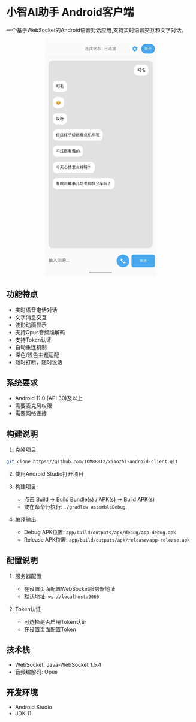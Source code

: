 # 小智AI助手 Android客户端

一个基于WebSocket的Android语音对话应用,支持实时语音交互和文字对话。

<p align="center">
  <img src="1740303422139.jpg" alt="小智AI助手界面预览" width="300"/>
</p>

## 功能特点

- 实时语音电话对话
- 文字消息交互
- 波形动画显示
- 支持Opus音频编解码
- 支持Token认证
- 自动重连机制
- 深色/浅色主题适配
- 随时打断，随时说话

## 系统要求

- Android 11.0 (API 30)及以上
- 需要麦克风权限
- 需要网络连接

## 构建说明

1. 克隆项目:
```bash
git clone https://github.com/TOM88812/xiaozhi-android-client.git
```

2. 使用Android Studio打开项目

3. 构建项目:
   - 点击 Build -> Build Bundle(s) / APK(s) -> Build APK(s)
   - 或在命令行执行: `./gradlew assembleDebug`

4. 编译输出:
   - Debug APK位置: `app/build/outputs/apk/debug/app-debug.apk`
   - Release APK位置: `app/build/outputs/apk/release/app-release.apk`

## 配置说明

1. 服务器配置
   - 在设置页面配置WebSocket服务器地址
   - 默认地址: `ws://localhost:9005`

2. Token认证
   - 可选择是否启用Token认证
   - 在设置页面配置Token

## 技术栈

- WebSocket: Java-WebSocket 1.5.4
- 音频编解码: Opus

## 开发环境

- Android Studio
- JDK 11